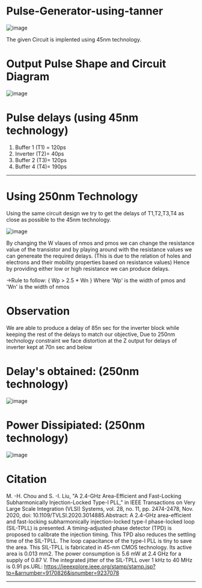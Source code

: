 # Pulse-Generator-using-tanner

![image](https://github.com/NishchalAV/Pulse-Generator-using-tanner/assets/94071455/4c1d47d6-d571-474f-802d-5d8f2dcd36df)

The given Circuit is implented using 45nm technology.

# Output Pulse Shape and Circuit Diagram
![image](https://github.com/NishchalAV/Pulse-Generator-using-tanner/assets/94071455/035313f7-d24b-44ea-b040-b5d2aff04eea)

# Pulse delays (using 45nm technology)
1) Buffer 1 (T1) = 120ps
2) Inverter (T2)= 40ps
3) Buffer 2 (T3)= 120ps
4) Buffer 4 (T4)= 190ps

------------------------------------------------------------------------------------------------------------------------------------------------------------------

# Using 250nm Technology

Using the same circuit design we try to get the delays of T1,T2,T3,T4 as close as possible to the 45nm technology.

![image](https://github.com/NishchalAV/Pulse-Generator-using-tanner/assets/94071455/3bf033ab-4a40-4501-9bab-803540911099)

By changing the W vlaues of nmos and pmos we can change the resistance value of the transistor and by playing around with the resistance values we can genereate the required delays.
(This is due to the relation of holes and electrons and their mobility properties based on resistance values)
Hence by providing either low or high resistance we can produce delays.

->Rule to follow:
   { Wp > 2.5 * Wn } 
Where 'Wp' is the width of pmos and 'Wn' is the width of nmos

# Observation
We are able to produce a delay of 85n sec for the inverter block while keeping the rest of the delays to match our objective, Due to 250nm technology constraint we face distortion at the Z output for delays of inverter kept at 70n sec and below

# Delay's obtained: (250nm technology)
![image](https://github.com/NishchalAV/Pulse-Generator-using-tanner/assets/94071455/8255d1d1-2ad9-459d-a33d-a6c84c498704)

# Power Dissipiated: (250nm technology)
![image](https://github.com/NishchalAV/Pulse-Generator-using-tanner/assets/94071455/695649d3-3a4e-4e58-b6da-5dc545155ae4)


# Citation

M. -H. Chou and S. -I. Liu, "A 2.4-GHz Area-Efficient and Fast-Locking Subharmonically Injection-Locked Type-I PLL," in IEEE Transactions on Very Large Scale Integration (VLSI) Systems, vol. 28, no. 11, pp. 2474-2478, Nov. 2020, doi: 10.1109/TVLSI.2020.3014885.Abstract: A 2.4-GHz area-efficient and fast-locking subharmonically injection-locked type-I phase-locked loop (SIL-TPLL) is presented. A timing-adjusted phase detector (TPD) is proposed to calibrate the injection timing. This TPD also reduces the settling time of the SIL-TPLL. The loop capacitance of the type-I PLL is tiny to save the area. This SIL-TPLL is fabricated in 45-nm CMOS technology. Its active area is 0.013 mm2. The power consumption is 5.6 mW at 2.4 GHz for a supply of 0.87 V. The integrated jitter of the SIL-TPLL over 1 kHz to 40 MHz is 0.91 ps.URL: https://ieeexplore.ieee.org/stamp/stamp.jsp?tp=&arnumber=9170826&isnumber=9237078

------------------------------------------------------------------------------------------------------------------------------------------------------------------

